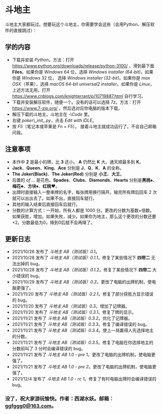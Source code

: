 # 斗地主斗地主大家都玩过。想要玩这个斗地主，你需要学会这些（会用Python、解压软件的直接跳过）：## 学的内容+ 下载并安装 *Python*。方法：打开 https://www.python.org/downloads/release/python-3100/ ，滑到最下面 **Files**。如果你是 *Windows* 64 位，选择 *Windows installer (64-bit)*。如果你是 *Windows* 32 位， 选择 *Windows installer (32-bit)*。如果你是 *max OSX*（苹果），选择 *macOS 64-bit universal2 installer*。如果你是 *Linux*，上述方法无用，打开 https://www.cnblogs.com/knighterrant/p/10719887.html 自行学习。 + 下载并安装解压软件，随便一个。没有的话可以选择 *7z*。方法：打开 https://www.7-zip.org/ 。然后选对应你电脑的版本下载。+ 解压下载的斗地主。斗地主在 *-\Code* 里。+ 右键 *poker\\\__init__.py*，点击 *Edit with IDLE*。+ 按 *F5*（笔记本或苹果是 *Fn* + *F5*）。接着斗地主就成功运行了。不会自己邮箱问我。## 注意事项+ 本作中 **2** 是最小的牌，比 **3** 还小。 **A** 仍然比 **K** 大。通天顺最多到 **K**。+ **Jack**、**Queen**、**King**、**Ace** 分别是 **J**、**Q**、**K**、**A** 的全称。+ **The Joker(Black)**、**The Joker(Red)** 分别是 **小王**、**大王**。+ 后置的 *of ...* 是花色。**Spades**、**Clubs**、**Diamonds**、**Hearts** 分别是**黑桃♠**、**梅花♣**、**方块♦**、**红桃♥**。+ 出牌时直接输入一整串牌的名字，每张牌用换行隔开。输完所有牌后回车 2 次就可以出出去了。如果不出，直接回车就行。+ 其他的输入结束后直接回车后就行。+ 分数的计算方式：一开始，所有人都是 1000 分。更改的分数为基数×倍数。如果获胜，增加。如果失败，减少。如果你为地主，那么这个更改的分数还要×2。分数最低为0，降到0后就不会再降了。## 更新日志+ 2021/10/26 发布了 *斗地主 AB（测试版）0.1*。+ 2021/10/28 发布了 *斗地主 AB（测试版）0.1.1*。修复了某些情况下 **四带二** 无法出掉的 bug。+ 2021/10/28 发布了 *斗地主 AB（测试版）0.1.2*。修复了某些情况下 **四带二** 大小错误的 bug。+ 2021/10/29 发布了 *斗地主 AB（测试版）0.2*。更改了电脑的出牌机制，使电脑更强了。+ 2021/11/20 发布了 *斗地主 AB（测试版）0.2.1*。修复了部分获胜方显示错误的 bug。+ 2021/11/20 发布了 *斗地主 AB（测试版）0.3*。增加了记牌器。+ 2021/11/20 发布了 *斗地主 AB（测试版）0.3.1*。修复了牌的显示。+ 2021/11/21 发布了 *斗地主 AB（测试版）0.3.2*。优化了记牌器。+ 2021/11/21 发布了 *斗地主 AB（测试版）0.3.3*。修复了编译错误的 bug。+ 2021/11/21 发布了 *斗地主 AB（测试版）0.3.4*。使上一局赢得人先选择地主的分数。+ 2021/11/21 发布了 *斗地主 AB（测试版）0.3.5*。修复了电脑在你选择地主的分数前叫了 3 分时会编译错误的 bug。+ 2021/11/21 发布了 *斗地主 AB 1.0 - pre 1*。更改了电脑的出牌机制，使电脑更强了。+ 2021/11/21 发布了 *斗地主 AB 1.0 - pre 2*。更改了电脑的出牌机制，使电脑更强了。+ 2021/12/4 发布了 *斗地主 AB 1.0 - rc 1*。修复了有时电脑出牌时会编译错误的 bug。### 没了，祝大家游玩愉快。作者：西湖水妖。邮箱：ggfggg0@163.com。